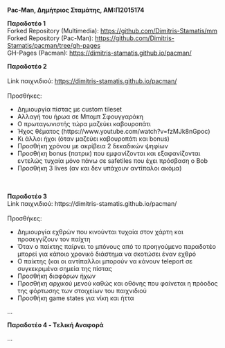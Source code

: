 <strong>Pac-Man, Δημήτριος Σταμάτης, ΑΜ:Π2015174

Παραδοτέο 1</strong>
<br>Forked Repository (Multimedia): https://github.com/Dimitris-Stamatis/mm
<br>Forked Repository (Pac-Man): https://github.com/Dimitris-Stamatis/pacman/tree/gh-pages
<br>GH-Pages (Pacman): https://dimitris-stamatis.github.io/pacman/


<strong>Παραδοτέο 2</strong>
<br><br>Link παιχνιδιού: https://dimitris-stamatis.github.io/pacman/
<br><br>Προσθήκες:
<ul>
  <li>Δημιουργία πίστας με custom tileset</li>
  <li>Αλλαγή του ήρωα σε Μπομπ Σφουγγαράκη</li>
  <li>Ο πρωταγωνιστής τώρα μαζεύει καβουροπάτι</li>
  <li>Ήχος θέματος (https://www.youtube.com/watch?v=fzMJk8nGpoc) </li>
  <li>Κι άλλοι ήχοι (όταν μαζεύει καβουροπάτι και bonus)</li>
  <li>Προσθήκη χρόνου με ακρίβεια 2 δεκαδικών ψηφίων</li>
  <li>Προσθήκη bonus (πατρικ) που εμφανίζονται και εξαφανίζονται εντελώς τυχαία μόνο πάνω σε safetiles που έχει πρόσβαση ο Bob</li>
  <li>Προσθήκη 3 lives (αν και δεν υπάχουν αντίπαλοι ακόμα)</li>
</ul>
<br><br>
<strong>Παραδοτέο 3</strong>
<br>Link παιχνιδιού: https://dimitris-stamatis.github.io/pacman/
<br><br>Προσθήκες:
<ul>
  <li>Δημιουργία εχθρών που κινούνται τυχαία στον χάρτη και προσεγγίζουν τον παίχτη</li>
  <li>Όταν ο παίκτης παίρνει το μπόνους από το προηγούμενο παραδοτέο μπορεί για κάποιο χρονικό διάστημα να σκοτώσει έναν εχθρό</li>
  <li>Ο παίκτης (και οι αντίπαλλοι μπορούν να κάνουν teleport σε συγκεκριμένα σημεία της πίστας</li>
  <li>Προσθήκη διαφόρων ήχων</li>
  <li>Προσθήκη αρχικού μενού καθώς και οθόνης που φαίνεται η πρόοδος της φόρτωσης των στοιχείων του παιχνιδιού</li>
  <li>Προσθήκη game states για νίκη και ήττα</li>
</ul>
  
...

<strong>Παραδοτέο 4 - Tελική Αναφορά</strong>

...
